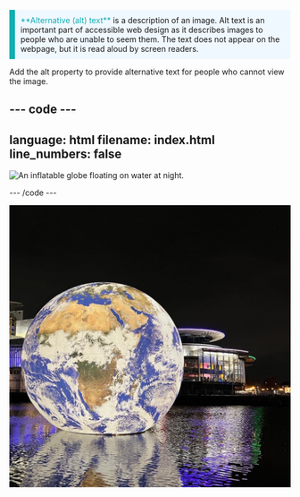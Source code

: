 <p style="border-left: solid; border-width:10px; border-color: #0faeb0; background-color: aliceblue; padding: 10px;">
<span style="color: #0faeb0">**Alternative (alt) text**</span> is a description of an image. Alt text is an important part of accessible web design as it describes images to people who are unable to seem them. The text does not appear on the webpage, but it is read aloud by screen readers.
</p>

Add the alt property to provide alternative text for people who cannot view the image.

## --- code ---

language: html
filename: index.html
line_numbers: false
--------------------------------------------------------

<img src="globe.png" alt="An inflatable globe floating on water at night.">

\--- /code ---

![An inflatable globe floating on water at night.](images/globe.png)
